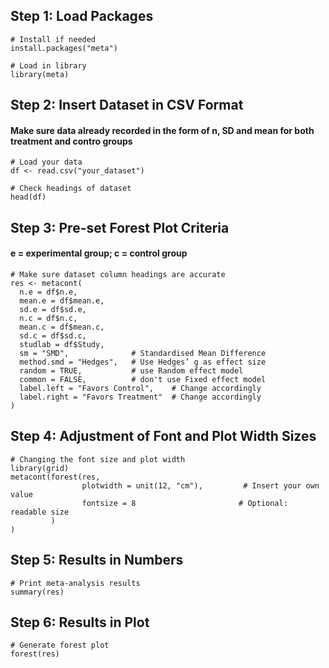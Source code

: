 ## Step 1: Load Packages
```
# Install if needed
install.packages("meta")

# Load in library
library(meta)
```

## Step 2: Insert Dataset in CSV Format
#### Make sure data already recorded in the form of n, SD and mean for both treatment and contro groups
```
# Load your data 
df <- read.csv("your_dataset")

# Check headings of dataset 
head(df)
```

## Step 3: Pre-set Forest Plot Criteria 
#### e = experimental group; c = control group
```
# Make sure dataset column headings are accurate
res <- metacont(
  n.e = df$n.e,
  mean.e = df$mean.e,
  sd.e = df$sd.e,
  n.c = df$n.c,
  mean.c = df$mean.c,
  sd.c = df$sd.c,
  studlab = df$Study,
  sm = "SMD",              # Standardised Mean Difference
  method.smd = "Hedges",   # Use Hedges’ g as effect size 
  random = TRUE,           # use Random effect model 
  common = FALSE,          # don't use Fixed effect model
  label.left = "Favors Control",    # Change accordingly
  label.right = "Favors Treatment"  # Change accordingly 
)
```

## Step 4: Adjustment of Font and Plot Width Sizes
```
# Changing the font size and plot width 
library(grid)
metacont(forest(res,
                plotwidth = unit(12, "cm"),         # Insert your own value
                fontsize = 8                       # Optional: readable size
         )
)
```

## Step 5: Results in Numbers 
```
# Print meta-analysis results
summary(res)
```

## Step 6: Results in Plot 
```
# Generate forest plot 
forest(res)
```
